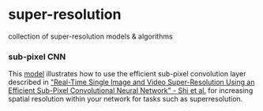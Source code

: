 # super-resolution
collection of super-resolution models & algorithms

### sub-pixel CNN
This [model](https://github.com/IvoryCandy/super-resolution/tree/master/sub_pixel_CNN) illustrates how to use the efficient sub-pixel convolution layer described in ["Real-Time Single Image and Video Super-Resolution Using an Efficient Sub-Pixel Convolutional Neural Network" - Shi et al.](https://arxiv.org/abs/1609.05158) for increasing spatial resolution within your network for tasks such as superresolution.
